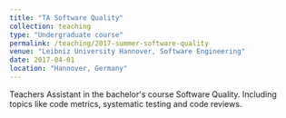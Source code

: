 ```yaml
---
title: "TA Software Quality"
collection: teaching
type: "Undergraduate course"
permalink: /teaching/2017-summer-software-quality
venue: "Leibniz University Hannover, Software Engineering"
date: 2017-04-01
location: "Hannover, Germany"
---
```


Teachers Assistant in the bachelor's course Software Quality. Including topics like code metrics, systematic testing and code reviews.
